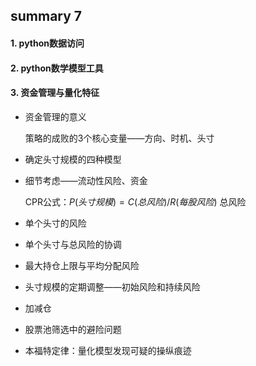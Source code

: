 ## summary 7

#### 1. python数据访问

#### 2. python数学模型工具

#### 3. 资金管理与量化特征

* 资金管理的意义

    策略的成败的3个核心变量——方向、时机、头寸

* 确定头寸规模的四种模型
* 细节考虑——流动性风险、资金

    CPR公式：$P(头寸规模)=C(总风险)/R(每股风险)$
    总风险

* 单个头寸的风险
* 单个头寸与总风险的协调

* 最大持仓上限与平均分配风险


* 头寸规模的定期调整——初始风险和持续风险


* 加减仓


* 股票池筛选中的避险问题
* 本福特定律：量化模型发现可疑的操纵痕迹



